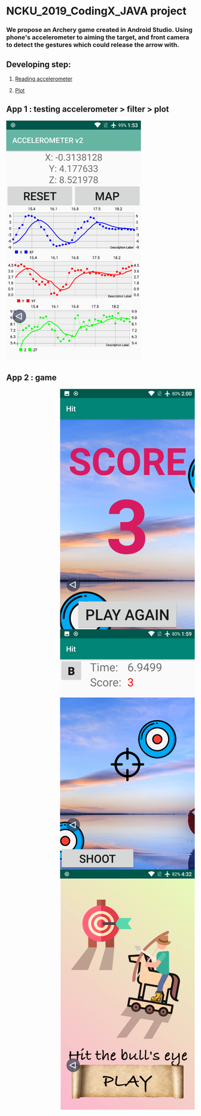 # NCKU_2019_CodingX_JAVA project


### We propose an Archery game created in Android Studio. Using phone's accelerometer to aiming the target, and front camera to detect the gestures which could release the arrow with.


## Developing step:

1. [Reading accelerometer](https://developer.android.com/guide/topics/sensors/sensors_overview)

2. [Plot](https://github.com/PhilJay/MPAndroidChart)

## App 1 : testing accelerometer > filter > plot

<img src="https://raw.githubusercontent.com/tony92151/NCKU_2019_CodingX/master/02_java/project/image/plotApp.png" width="360"/>

## App 2 : game

<img src="https://raw.githubusercontent.com/tony92151/NCKU_2019_CodingX/master/02_java/project/image/screen3.png" align="right" width="360"/>
<img src="https://raw.githubusercontent.com/tony92151/NCKU_2019_CodingX/master/02_java/project/image/screen2.png" align="right" width="360"/>
<img src="https://raw.githubusercontent.com/tony92151/NCKU_2019_CodingX/master/02_java/project/image/screen1.png" align="right" width="360"/>